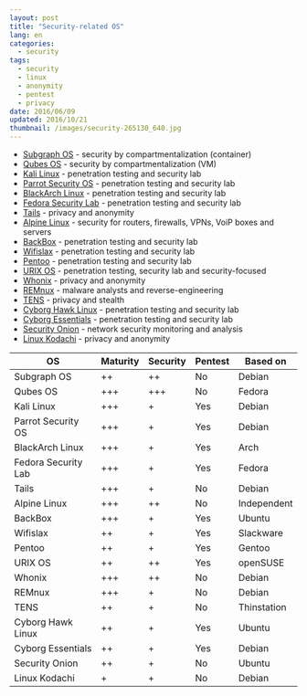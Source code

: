 ```yaml
---
layout: post
title: "Security-related OS"
lang: en
categories:
  - security
tags:
  - security
  - linux
  - anonymity
  - pentest
  - privacy
date: 2016/06/09
updated: 2016/10/21
thumbnail: /images/security-265130_640.jpg
---
```

* [Subgraph OS](https://subgraph.com/sgos/index.en.html) - security by compartmentalization (container)
* [Qubes OS](https://www.qubes-os.org/) - security by compartmentalization (VM)
* [Kali Linux](https://www.kali.org/) - penetration testing and security lab
* [Parrot Security OS](https://www.parrotsec.org/) - penetration testing and security lab
* [BlackArch Linux](https://blackarch.org/) - penetration testing and security lab
* [Fedora Security Lab](https://labs.fedoraproject.org/security/) - penetration testing and security lab
* [Tails](https://tails.boum.org/) - privacy and anonymity
* [Alpine Linux](http://www.alpinelinux.org/) - security for routers, firewalls, VPNs, VoiP boxes and servers
* [BackBox](https://backbox.org/) - penetration testing and security lab
* [Wifislax](http://www.wifislax.com/) - penetration testing and security lab
* [Pentoo](http://www.pentoo.ch/) - penetration testing and security lab
* [URIX OS](http://urix.us/) - penetration testing, security lab and security-focused
* [Whonix](https://www.whonix.org/) - privacy and anonymity
* [REMnux](https://remnux.org/) - malware analysts and reverse-engineering
* [TENS](https://www.spi.dod.mil/lipose.htm) - privacy and stealth
* [Cyborg Hawk Linux](http://cyborg.ztrela.com/cyborg-hawk/) - penetration testing and security lab
* [Cyborg Essentials](http://cyborg.ztrela.com/cyborg-essentials/) - penetration testing and security lab
* [Security Onion](https://securityonion.net/) - network security monitoring and analysis
* [Linux Kodachi](https://www.digi77.com/linux-kodachi/) - privacy and anonymity

| OS | Maturity | Security | Pentest | Based on |
| --- | --- | --- | --- | --- |
| Subgraph OS | ++ | ++ | No | Debian |
| Qubes OS | +++ | +++ | No | Fedora |
| Kali Linux | +++ | + | Yes | Debian |
| Parrot Security OS | +++ | + | Yes | Debian |
| BlackArch Linux | +++ | + | Yes | Arch |
| Fedora Security Lab | +++ | + | Yes | Fedora |
| Tails | +++ | + | No | Debian |
| Alpine Linux | +++ | ++ | No | Independent |
| BackBox | +++ | + | Yes | Ubuntu |
| Wifislax | ++ | + | Yes | Slackware |
| Pentoo | ++ | + | Yes | Gentoo |
| URIX OS | ++ | ++ | Yes | openSUSE |
| Whonix | +++ | ++ | No | Debian |
| REMnux | +++ | + | No | Debian |
| TENS | ++ | + | No | Thinstation |
| Cyborg Hawk Linux | ++ | + | Yes | Ubuntu |
| Cyborg Essentials | ++ | + | Yes | Debian |
| Security Onion | ++ | + | No | Ubuntu |
| Linux Kodachi | + | + | No | Debian |
